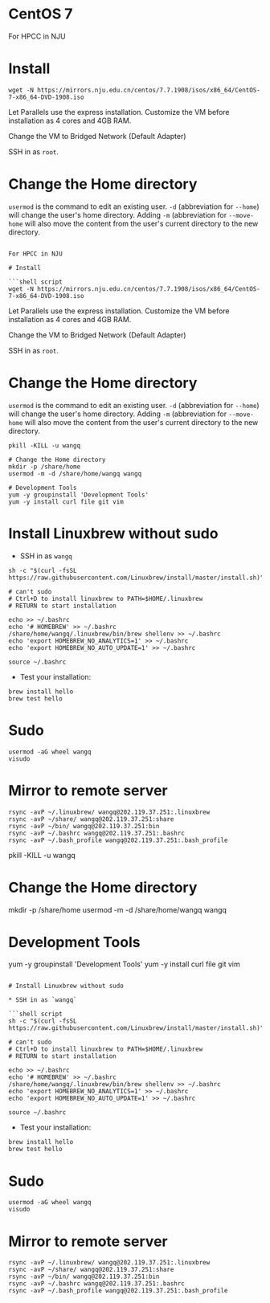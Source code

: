 # CentOS 7

For HPCC in NJU

# Install

```shell script
wget -N https://mirrors.nju.edu.cn/centos/7.7.1908/isos/x86_64/CentOS-7-x86_64-DVD-1908.iso

```

Let Parallels use the express installation. Customize the VM before installation as 4 cores and 4GB
RAM.

Change the VM to Bridged Network (Default Adapter)

SSH in as `root`.

# Change the Home directory

`usermod` is the command to edit an existing user. `-d` (abbreviation for `--home`) will change the
user's home directory. Adding `-m` (abbreviation for `--move-home` will also move the content from
the user's current directory to the new directory.

```shell script # CentOS 7

For HPCC in NJU

# Install

```shell script
wget -N https://mirrors.nju.edu.cn/centos/7.7.1908/isos/x86_64/CentOS-7-x86_64-DVD-1908.iso

```

Let Parallels use the express installation. Customize the VM before installation as 4 cores and 4GB
RAM.

Change the VM to Bridged Network (Default Adapter)

SSH in as `root`.

# Change the Home directory

`usermod` is the command to edit an existing user. `-d` (abbreviation for `--home`) will change the
user's home directory. Adding `-m` (abbreviation for `--move-home` will also move the content from
the user's current directory to the new directory.

```shell script
pkill -KILL -u wangq

# Change the Home directory
mkdir -p /share/home
usermod -m -d /share/home/wangq wangq

# Development Tools
yum -y groupinstall 'Development Tools'
yum -y install curl file git vim

```

# Install Linuxbrew without sudo

* SSH in as `wangq`

```shell script
sh -c "$(curl -fsSL https://raw.githubusercontent.com/Linuxbrew/install/master/install.sh)"

# can't sudo
# Ctrl+D to install linuxbrew to PATH=$HOME/.linuxbrew
# RETURN to start installation

echo >> ~/.bashrc
echo '# HOMEBREW' >> ~/.bashrc
/share/home/wangq/.linuxbrew/bin/brew shellenv >> ~/.bashrc
echo 'export HOMEBREW_NO_ANALYTICS=1' >> ~/.bashrc
echo 'export HOMEBREW_NO_AUTO_UPDATE=1' >> ~/.bashrc

source ~/.bashrc

```

* Test your installation:

```shell script
brew install hello
brew test hello

```

# Sudo

```shell script
usermod -aG wheel wangq
visudo

```

# Mirror to remote server

```shell script
rsync -avP ~/.linuxbrew/ wangq@202.119.37.251:.linuxbrew
rsync -avP ~/share/ wangq@202.119.37.251:share
rsync -avP ~/bin/ wangq@202.119.37.251:bin
rsync -avP ~/.bashrc wangq@202.119.37.251:.bashrc
rsync -avP ~/.bash_profile wangq@202.119.37.251:.bash_profile

```

pkill -KILL -u wangq

# Change the Home directory
mkdir -p /share/home
usermod -m -d /share/home/wangq wangq

# Development Tools
yum -y groupinstall 'Development Tools'
yum -y install curl file git vim

```

# Install Linuxbrew without sudo

* SSH in as `wangq`

```shell script
sh -c "$(curl -fsSL https://raw.githubusercontent.com/Linuxbrew/install/master/install.sh)"

# can't sudo
# Ctrl+D to install linuxbrew to PATH=$HOME/.linuxbrew
# RETURN to start installation

echo >> ~/.bashrc
echo '# HOMEBREW' >> ~/.bashrc
/share/home/wangq/.linuxbrew/bin/brew shellenv >> ~/.bashrc
echo 'export HOMEBREW_NO_ANALYTICS=1' >> ~/.bashrc
echo 'export HOMEBREW_NO_AUTO_UPDATE=1' >> ~/.bashrc

source ~/.bashrc

```

* Test your installation:

```shell script
brew install hello
brew test hello

```

# Sudo

```shell script
usermod -aG wheel wangq
visudo

```

# Mirror to remote server

```shell script
rsync -avP ~/.linuxbrew/ wangq@202.119.37.251:.linuxbrew
rsync -avP ~/share/ wangq@202.119.37.251:share
rsync -avP ~/bin/ wangq@202.119.37.251:bin
rsync -avP ~/.bashrc wangq@202.119.37.251:.bashrc
rsync -avP ~/.bash_profile wangq@202.119.37.251:.bash_profile

```
